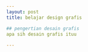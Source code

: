 ```yaml
---
layout: post
title: belajar design grafis

## pengertian desain grafis
apa sih desain grafis ituu
 
---
```


